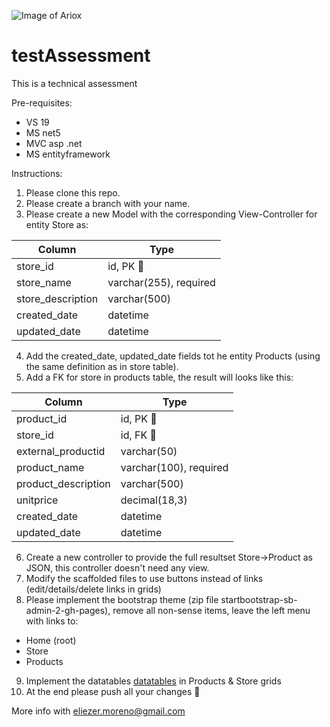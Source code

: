 ![Image of Ariox](https://images.squarespace-cdn.com/content/5d7967ad390e2854723922f4/1581104335639-FP6E3PJLAZ1P8SE6GKMB/Ariox_connecting_slogan.png?content-type=image%2Fpng)

# testAssessment
This is a technical assessment

Pre-requisites:
- VS 19
- MS net5
- MVC asp .net
- MS entityframework

Instructions:

1. Please clone this repo.
2. Please create a branch with your name.
3. Please create a new Model with the corresponding View-Controller for entity Store as:

Column | Type
------------ | -------------
store_id | id, PK :key:
store_name | varchar(255), required
store_description | varchar(500)
created_date | datetime
updated_date | datetime

4. Add the created_date, updated_date fields tot he entity Products (using the same definition as in store table).
5. Add a FK for store in products table, the result will looks like this:

Column | Type
------------ | -------------
product_id | id, PK :key:
store_id | id, FK :key:
external_productid | varchar(50)
product_name | varchar(100), required
product_description | varchar(500)
unitprice | decimal(18,3)
created_date | datetime
updated_date | datetime

6. Create a new controller to provide the full resultset Store->Product as JSON, this controller doesn't need any view.
7. Modify the scaffolded files to use buttons instead of links (edit/details/delete links in grids)
8. Please implement the bootstrap theme (zip file startbootstrap-sb-admin-2-gh-pages), remove all non-sense items, leave the left menu with links to:
  -  Home (root)
  -  Store
  -  Products
9. Implement the datatables [datatables](https://datatables.net/) in Products & Store grids
10. At the end please push all your changes :floppy_disk:

More info with eliezer.moreno@gmail.com
